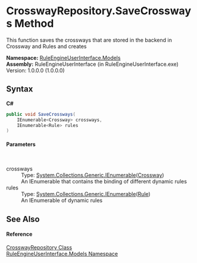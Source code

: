 # CrosswayRepository.SaveCrossways Method 
 

This function saves the crossways that are stored in the backend in Crossway and Rules and creates

**Namespace:**&nbsp;<a href="263a6778-8085-101d-0fab-027f68ff96a9">RuleEngineUserInterface.Models</a><br />**Assembly:**&nbsp;RuleEngineUserInterface (in RuleEngineUserInterface.exe) Version: 1.0.0.0 (1.0.0.0)

## Syntax

**C#**<br />
``` C#
public void SaveCrossways(
	IEnumerable<Crossway> crossways,
	IEnumerable<Rule> rules
)
```


#### Parameters
&nbsp;<dl><dt>crossways</dt><dd>Type: <a href="http://msdn2.microsoft.com/en-us/library/9eekhta0" target="_blank">System.Collections.Generic.IEnumerable</a>(<a href="bd723da4-3248-d5d5-7e19-6cbadee3d57f">Crossway</a>)<br />An IEnumerable that contains the binding of different dynamic rules</dd><dt>rules</dt><dd>Type: <a href="http://msdn2.microsoft.com/en-us/library/9eekhta0" target="_blank">System.Collections.Generic.IEnumerable</a>(<a href="11cb7bec-7cb1-21f2-0c12-4877f6bba0b4">Rule</a>)<br />An IEnumerable of dynamic rules</dd></dl>

## See Also


#### Reference
<a href="15aa0abc-abc8-a121-0888-fc49dd79d919">CrosswayRepository Class</a><br /><a href="263a6778-8085-101d-0fab-027f68ff96a9">RuleEngineUserInterface.Models Namespace</a><br />